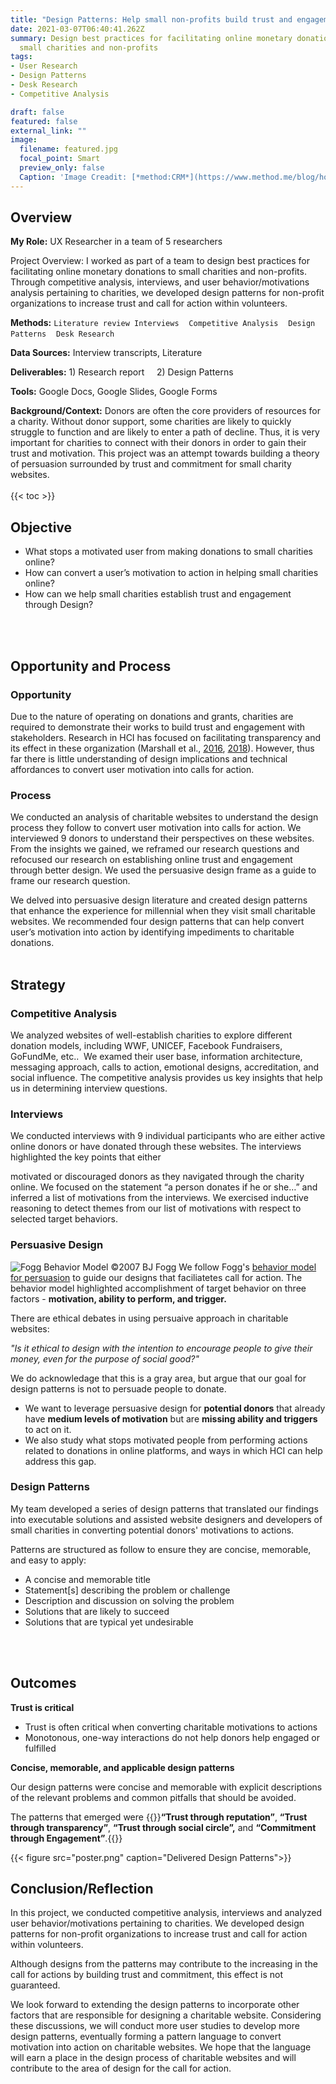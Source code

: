 ```yaml
---
title: "Design Patterns: Help small non-profits build trust and engagement"
date: 2021-03-07T06:40:41.262Z
summary: Design best practices for facilitating online monetary donations to
  small charities and non-profits
tags:
- User Research 
- Design Patterns
- Desk Research
- Competitive Analysis

draft: false
featured: false
external_link: ""
image:
  filename: featured.jpg
  focal_point: Smart
  preview_only: false
  Caption: 'Image Creadit: [*method:CRM*](https://www.method.me/blog/how-to-create-online-donation-pages/)'
---
```

## Overview

**My Role:** UX Researcher in a team of 5 researchers

Project Overview: I worked as part of a team to design best practices for facilitating online monetary donations to small charities and non-profits. Through competitive analysis, interviews, and user behavior/motivations analysis pertaining to charities, we developed design patterns for non-profit organizations to increase trust and call for action within volunteers.

**Methods:** `Literature review Interviews`&nbsp;&nbsp;&nbsp; `Competitive Analysis`&nbsp;&nbsp;&nbsp; `Design Patterns`&nbsp;&nbsp;&nbsp; `Desk Research`  

**Data Sources:** Interview transcripts, Literature  

**Deliverables:** 1) Research report &nbsp;&nbsp;&nbsp; 2) Design Patterns

**Tools:** Google Docs, Google Slides, Google Forms

**Background/Context:** Donors are often the core providers of resources for a charity. Without donor support, some charities are likely to quickly struggle to function and are likely to enter a path of decline. Thus, it is very important for charities to connect with their donors in order to gain their trust and motivation. This project was an attempt towards building a theory of persuasion surrounded by trust and commitment for small charity websites.
</br>
</br>
{{< toc >}} 

## Objective

* What stops a motivated user from making donations to small charities online? 
* How can convert a user’s motivation to action in helping small charities online?  
* How can we help small charities establish trust and engagement through Design?
</br>
</br>

## Opportunity and Process

### Opportunity
Due to the nature of operating on donations and grants, charities are required to demonstrate their works to build trust and
engagement with stakeholders. Research in HCI has focused on facilitating transparency and its effect in these organization (Marshall et al., [2016](https://dl.acm.org/doi/abs/10.1145/2858036.2858301), [2018](https://dl.acm.org/doi/abs/10.1145/3173574.3173849)). However, thus far there is little understanding of design implications and technical affordances to convert user motivation into calls for action.

### Process

We conducted an analysis of charitable websites to understand the design process they follow to convert user motivation into calls for action. We interviewed 9 donors to understand their perspectives on these websites. From the insights we gained, we reframed our research questions and refocused our research on establishing online trust and engagement through better design. We used the persuasive design frame as a guide to frame our research question. 

We delved into persuasive design literature and created design patterns that enhance the experience for millennial when they visit small charitable websites. We recommended four design patterns that can help convert user’s motivation into action by identifying impediments to charitable donations. 
</br>
</br>

## Strategy

### Competitive Analysis 

We analyzed websites of well-establish charities to explore different donation models, including WWF, UNICEF, Facebook Fundraisers, GoFundMe, etc..  We examed their user base, information architecture, messaging approach, calls to action, emotional designs, accreditation, and social influence. The competitive analysis provides us key insights that help us in determining interview questions.

### Interviews 

We conducted interviews with 9 individual participants who are either active online donors or have donated through these websites. The interviews highlighted the key points that either

motivated or discouraged donors as they navigated through the charity online. We focused on the statement “a person donates if he or she…” and inferred a list of motivations from the interviews. We exercised inductive reasoning to detect themes from our list of motivations with respect to selected target behaviors.

### Persuasive Design 
![Fogg Behavior Model ©2007 BJ Fogg](https://behaviormodel.org/wp-content/uploads/2020/08/Fogg-Behavior-Model.jpg)
We follow Fogg's [behavior model for persuasion](https://dl.acm.org/doi/abs/10.1145/1541948.1541999) to guide our designs that faciliatetes call for action. The behavior model highlighted accomplishment of target behavior on three factors - **motivation, ability to perform, and trigger.**

There are ethical debates in using persuaive approach in
charitable websites: 

_"Is it ethical to design with the intention to encourage people to give their money, even for the purpose of social good?"_

We do acknowledage that this is a gray area, but argue that our goal for design patterns is not to persuade people to donate. 
* We want to leverage persuasive design for **potential donors** that already have **medium levels of motivation** but are **missing ability and triggers** to act on it. 
* We also study what stops motivated people from performing actions related to donations in online platforms, and ways in which HCI can help address this gap.

### Design Patterns

My team developed a series of design patterns that translated our findings into executable solutions and assisted website designers and developers of small charities in converting potential donors' motivations to actions. 

Patterns are structured as follow to ensure they are concise, memorable, and easy to apply:

* A concise and memorable title
* Statement\[s] describing the problem or challenge
* Description and discussion on solving the problem
* Solutions that are likely to succeed
* Solutions that are typical yet undesirable
</br>
</br>

## Outcomes 

**Trust is critical**

* Trust is often critical when converting charitable motivations to actions
* Monotonous, one-way interactions do not help donors help engaged or fulfilled

**Concise, memorable, and applicable design patterns**

Our design patterns were concise and memorable with explicit descriptions of the relevant problems and common pitfalls that should be avoided. 

The patterns that emerged were {{<hl>}}**“Trust through reputation”**, **“Trust through transparency”**, **“Trust through social circle”,** and **“Commitment through Engagement”**.{{</hl>}}

{{< figure src="poster.png" caption="Delivered Design Patterns">}}


## Conclusion/Reflection

In this project, we conducted competitive analysis, interviews and analyzed user behavior/motivations pertaining to charities. We developed design patterns for non-profit organizations to increase trust and call for action within volunteers.

Although designs from the patterns may contribute to the increasing in the call for actions by building trust and commitment, this effect is not guaranteed.

We look forward to extending the design patterns to incorporate other factors that are responsible for designing a charitable website. Considering these discussions, we will conduct more user studies to develop more design patterns, eventually forming a pattern language to convert motivation into action on charitable websites. We hope that the language will earn a place in the design process of charitable websites and will contribute to the area of design for the call for action.